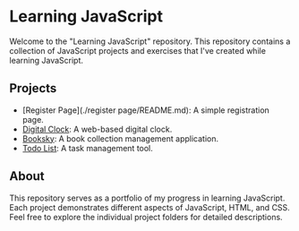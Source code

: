 # Learning JavaScript

Welcome to the "Learning JavaScript" repository. This repository contains a collection of JavaScript projects and exercises that I've created while learning JavaScript.

## Projects

- [Register Page](./register page/README.md): A simple registration page.
- [Digital Clock](./digital-clock/README.md): A web-based digital clock.
- [Booksky](./booksky/README.md): A book collection management application.
- [Todo List](./todolist/README.md): A task management tool.

## About

This repository serves as a portfolio of my progress in learning JavaScript. Each project demonstrates different aspects of JavaScript, HTML, and CSS.
Feel free to explore the individual project folders for detailed descriptions.


